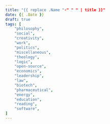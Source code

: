 ```yaml
---
title: "{{ replace .Name "-" " " | title }}"
date: {{ .Date }}
draft: true
tags: [
	"philosophy",
	"social",
	"creativity",
	"work",
	"politics",
	"miscellaneous",
	"theology",
	"logic",
	"open-source",
	"economics",
	"leadership",
	"law",
	"biotech",
	"pharmaceutical",
	"energy",
	"education",
	"reading",
	"software",
]
---
```

